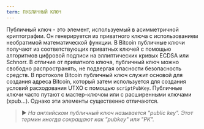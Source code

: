 ```yaml
---
term: ПУБЛИЧНЫЙ КЛЮЧ
---
```


Публичный ключ - это элемент, используемый в асимметричной криптографии. Он генерируется из приватного ключа с использованием необратимой математической функции. В Bitcoin публичные ключи получают из соответствующих приватных ключей с помощью алгоритмов цифровой подписи на эллиптических кривых ECDSA или Schnorr. В отличие от приватного ключа, публичный ключ можно свободно распространять, не подвергая опасности безопасность средств. В протоколе Bitcoin публичный ключ служит основой для создания адреса Bitcoin, который затем используется для создания условий расходования UTXO с помощью `scriptPubKey`. Публичные ключи часто путают с мастер-ключом или с расширенными ключами (xpub...). Однако эти элементы существенно отличаются.

> ► *На английском публичный ключ называется "public key". Этот термин иногда сокращают как "pubkey" или "PK".*